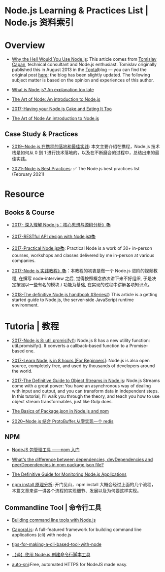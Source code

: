 # Node.js Learning & Practices List | Node.js 资料索引

# Overview

- [Why the Hell Would You Use Node.js](https://medium.com/the-node-js-collection/why-the-hell-would-you-use-node-js-4b053b94ab8e#.71g206imf): This article comes from [Tomislav Capan](https://twitter.com/tomislavcapan), technical consultant and Node.js enthusiast. Tomislav originally published this in August 2013 in the [Toptal](https://www.toptal.com/developers)blog — you can find the original post [here](https://www.toptal.com/nodejs/why-the-hell-would-i-use-node-js); the blog has been slightly updated. The following subject matter is based on the opinion and experiences of this author.

- [What is Node.js? An explanation too late](https://lethalbrains.com/what-is-node-js-an-explanation-too-late-477c10778dea#.5daatualo)

- [The Art of Node: An introduction to Node.js](https://github.com/maxogden/art-of-node#modules)

- [2017-Having your Node.js Cake and Eating It Too](https://parg.co/bTW)

- [The Art of Node An introduction to Node.js](https://github.com/maxogden/art-of-node#modules)

## Case Study & Practices

- [2019~Node.js 在携程的落地和最佳实践](https://mp.weixin.qq.com/s/ndPlZJWM9pxusGMY8C0eyA): 本文主要介绍在携程，Node.js 技术栈是如何从 0 到 1 进行技术落地的，以及在不断磨合的过程中，总结出来的最佳实践。

- [2021~Node.js Best Practices](https://github.com/goldbergyoni/nodebestpractices): ✅ The Node.js best practices list (February 2021)

# Resource

## Books & Course

- [2017- 深入理解 Node.js：核心思想与源码分析》📚](http://6me.us/epg)

- [2017-RESTful API design with Node.js》📚](https://hackernoon.com/restful-api-design-with-node-js-26ccf66eab09)

- [2017-Practical Node.js》📚](https://github.com/azat-co/practicalnode): Practical Node is a work of 30+ in-person courses, workshops and classes delivered by me in-person at various companies.

- [2017-Node.js 实践教程》📚](https://github.com/ElemeFE/node-practice)：本教程的初衷是做一个 Node.js 进阶的视频教程, 在撰写 node-interview 之后, 觉得按照概念依次讲下来不好组织, 于是决定按照以一些有名的模块 / 功能为基础, 在实现的过程中讲解各项知识点。

- [2018-The definitive Node.js handbook #Series#](https://medium.freecodecamp.org/the-definitive-node-js-handbook-6912378afc6e): This article is a getting started guide to Node.js, the server-side JavaScript runtime environment.

# Tutoria | 教程

- [2017-Node.js 8: util.promisify()](http://2ality.com/2017/05/util-promisify.html): Node.js 8 has a new utility function: util.promisify(). It converts a callback-based function to a Promise-based one.

- [2017-Learn Node.js in 8 hours [For Beginners]](https://parg.co/bNy): Node.js is also open source, completely free, and used by thousands of developers around the world.

- [2017-The Definitive Guide to Object Streams in Node.js](https://parg.co/bfV): Node.js Streams come with a great power: You have an asynchronous way of dealing with input and output, and you can transform data in independent steps. In this tutorial, I'll walk you through the theory, and teach you how to use object stream transformables, just like Gulp does.

- [The Basics of Package.json in Node.js and npm](http://6me.us/zFEia8)

- [2020~Node.js 结合 ProtoBuffer,从零实现一个 redis](https://mp.weixin.qq.com/s/SG9-dr7Y4Hj52oJN8I1tVw)

## NPM

- [NodeJS 包管理工具 ——npm 入门](http://aerotiger.info/archives/beginners-guide-node-package-manager.html)

- [What's the difference between dependencies, devDependencies and peerDependencies in npm package.json file?](http://stackoverflow.com/questions/18875674/whats-the-difference-between-dependencies-devdependencies-and-peerdependencies/22004559#22004559)

- [The Definitive Guide for Monitoring Node.js Applications](https://blog.risingstack.com/monitoring-nodejs-applications-nodejs-at-scale/)

- [npm install 原理分析](https://mp.weixin.qq.com/s/5tmND0G_ZkYVR7Dmug0ugQ): 开门见山，npm install 大概会经过上面的几个流程，本篇文章来讲一讲各个流程的实现细节、发展以及为何要这样实现。

## Commandline Tool | 命令行工具

- [Building command line tools with Node.js](https://developer.atlassian.com/blog/2015/11/scripting-with-node/)

- [Caporal.js](https://github.com/mattallty/Caporal.js): A full-featured framework for building command line applications (cli) with node.js

- [tips-for-making-a-cli-based-tool-with-node](https://medium.com/@kentcdodds/tips-for-making-a-cli-based-tool-with-node-9903255c2a3b#.ugk1a07dg)

- [【译】使用 Node.js 创建命令行脚本工具](https://aotu.io/notes/2015/12/23/building-command-line-tools-with-node-js/)

- [auto-sni](https://github.com/DylanPiercey/auto-sni):Free, automated HTTPS for NodeJS made easy.
